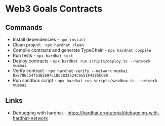 # Web3 Goals Contracts

## Commands

- Install dependencies - `npm install`
- Clean project - `npx hardhat clean`
- Compile contracts and generate TypeChain - `npx hardhat compile`
- Run tests - `npx hardhat test`
- Deploy contracts - `npx hardhat run scripts/deploy.ts --network mumbai`
- Verify contract - `npx hardhat verify --network mumbai 0xE78Ec547bdE5697c1Dd2B32524c9a51F4385CC08`
- Run sandbox script - `npx hardhat run scripts/sandbox.ts --network mumbai`

## Links

- Debugging with hardhat - https://hardhat.org/tutorial/debugging-with-hardhat-network

